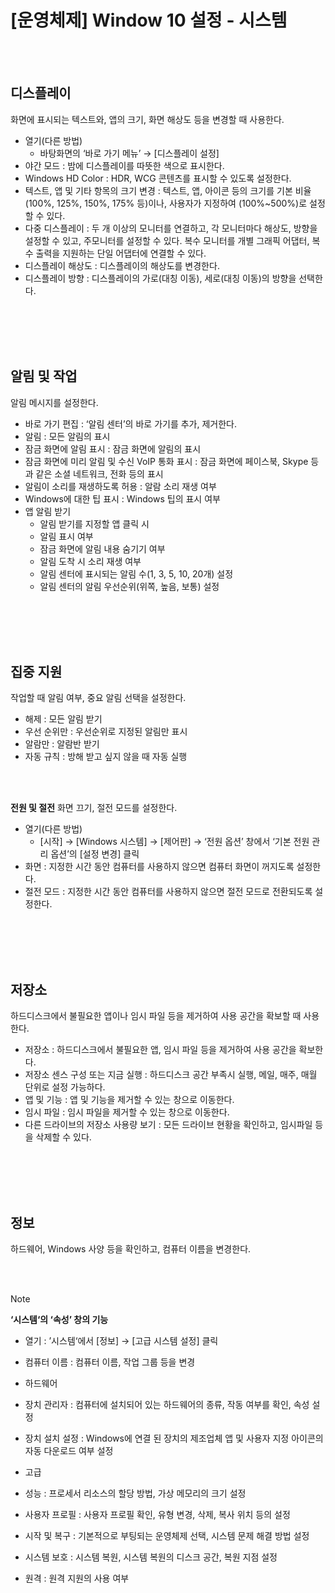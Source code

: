 # [운영체제] Window 10 설정 - 시스템

<br><br>

## **디스플레이**
화면에 표시되는 텍스트와, 앱의 크기, 화면 해상도 등을 변경할 때 사용한다.
- 열기(다른 방법)
    - 바탕화면의 ‘바로 가기 메뉴’ → [디스플레이 설정]
- 야간 모드 : 밤에 디스플레이를 따뜻한 색으로 표시한다.
- Windows HD Color : HDR, WCG 콘텐츠를 표시할 수 있도록 설정한다.
- 텍스트, 앱 및 기타 항목의 크기 변경 : 텍스트, 앱, 아이콘 등의 크기를 기본 비율(100%, 125%, 150%, 175% 등)이나, 사용자가 지정하여 (100%~500%)로 설정할 수 있다.
- 다중 디스플레이 : 두 개 이상의 모니터를 연결하고, 각 모니터마다 해상도, 방향을 설정할 수 있고, 주모니터를 설정할 수 있다. 복수 모니터를 개별 그래픽 어댑터, 복수 출력을 지원하는 단일 어댑터에 연결할 수 있다.
- 디스플레이 해상도 : 디스플레이의 해상도를 변경한다.
- 디스플레이 방향 : 디스플레이의 가로(대칭 이동), 세로(대칭 이동)의 방향을 선택한다.

<br><br>
<br><br>

## **알림 및 작업**
알림 메시지를 설정한다.
- 바로 가기 편집 : ‘알림 센터’의 바로 가기를 추가, 제거한다.
- 알림 : 모든 알림의 표시
- 잠금 화면에 알림 표시 : 잠금 화면에 알림의 표시
- 잠금 화면에 미리 알림 및 수신 VoIP 통화 표시 : 잠금 화면에 페이스북, Skype 등과 같은 소셜 네트워크, 전화 등의 표시
- 알림이 소리를 재생하도록 허용 : 알람 소리 재생 여부
- Windows에 대한 팁 표시 : Windows 팁의 표시 여부
- 앱 알림 받기
    - 알림 받기를 지정할 앱 클릭 시
    - 알림 표시 여부
    - 잠금 화면에 알림 내용 숨기기 여부
    - 알림 도착 시 소리 재생 여부
    - 알림 센터에 표시되는 알림 수(1, 3, 5, 10, 20개) 설정
    - 알림 센터의 알림 우선순위(위쪽, 높음, 보통) 설정

<br><br>
<br><br>

## **집중 지원**
작업할 때 알림 여부, 중요 알림 선택을 설정한다.
- 해제 : 모든 알림 받기
- 우선 순위만 : 우선순위로 지정된 알림만 표시
- 알람만 : 알람반 받기
- 자동 규칙 : 방해 받고 싶지 않을 때 자동 실행

<br><br>

**전원 및 절전**
화면 끄기, 절전 모드를 설정한다.
- 열기(다른 방법)
    - [시작] → [Windows 시스템] → [제어판] → ‘전원 옵션’ 창에서 ‘기본 전원 관리 옵션’의 [설정 변경] 클릭
- 화면 : 지정한 시간 동안 컴퓨터를 사용하지 않으면 컴퓨터 화면이 꺼지도록 설정한다.
- 절전 모드 : 지정한 시간 동안 컴퓨터를 사용하지 않으면 절전 모드로 전환되도록 설정한다.

<br><br>
<br><br>

## **저장소**
하드디스크에서 불필요한 앱이나 임시 파일 등을 제거하여 사용 공간을 확보할 때 사용한다.
- 저장소 : 하드디스크에서 불필요한 앱, 임시 파일 등을 제거하여 사용 공간을 확보한다.
- 저장소 센스 구성 또는 지금 실행 : 하드디스크 공간 부족시 실행, 메일, 매주, 매월 단위로 설정 가능하다.
- 앱 및 기능 : 앱 및 기능을 제거할 수 있는 창으로 이동한다.
- 임시 파일 : 임시 파일을 제거할 수 있는 창으로 이동한다.
- 다른 드라이브의 저장소 사용량 보기 : 모든 드라이브 현황을 확인하고, 임시파일 등을 삭제할 수 있다.

<br><br>
<br><br>

## **정보**
하드웨어, Windows 사양 등을 확인하고, 컴퓨터 이름을 변경한다.

<br><br>

>[!note]
> **‘시스템‘의 ‘속성’ 창의 기능**
> 
> - 열기 : ’시스템‘에서 [정보] → [고급 시스템 설정] 클릭
> - 컴퓨터 이름 : 컴퓨터 이름, 작업 그룹 등을 변경
> - 하드웨어
> 
> - 장치 관리자 : 컴퓨터에 설치되어 있는 하드웨어의 종류, 작동 여부를 확인, 속성 설정
> 
> - 장치 설치 설정 : Windows에 연결 된 장치의 제조업체 앱 및 사용자 지정 아이콘의 자동 다운로드 여부 설정
> 
> - 고급
> 
> - 성능 : 프로세서 리소스의 할당 방법, 가상 메모리의 크기 설정
> 
> - 사용자 프로필 : 사용자 프로필 확인, 유형 변경, 삭제, 복사 위치 등의 설정
> 
> - 시작 및 복구 : 기본적으로 부팅되는 운영체제 선택, 시스템 문제 해결 방법 설정
> 
> - 시스템 보호 : 시스템 복원, 시스템 복원의 디스크 공간, 복원 지점 설정
> - 원격 : 원격 지원의 사용 여부
